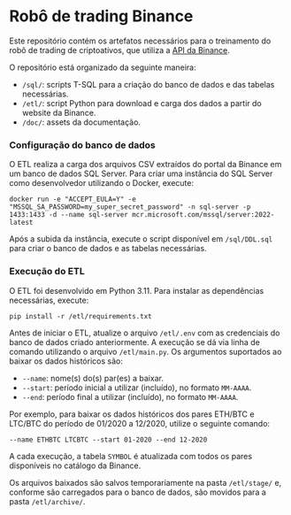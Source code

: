 # Robô de trading Binance

Este repositório contém os artefatos necessários para o treinamento do robô de trading de criptoativos, que utiliza a [API da Binance](https://developers.binance.com/docs/binance-spot-api-docs).

O repositório está organizado da seguinte maneira:

* `/sql/`: scripts T-SQL para a criação do banco de dados e das tabelas necessárias.
* `/etl/`: script Python para download e carga dos dados a partir do website da Binance.
* `/doc/`: assets da documentação.

### Configuração do banco de dados

O ETL realiza a carga dos arquivos CSV extraídos do portal da Binance em um banco de dados SQL Server. Para criar uma instância do SQL Server como desenvolvedor utilizando o Docker, execute:

```
docker run -e "ACCEPT_EULA=Y" -e "MSSQL_SA_PASSWORD=my_super_secret_password" -n sql-server -p 1433:1433 -d --name sql-server mcr.microsoft.com/mssql/server:2022-latest
```

Após a subida da instância, execute o script disponível em `/sql/DDL.sql` para criar o banco de dados e as tabelas necessárias.

### Execução do ETL

O ETL foi desenvolvido em Python 3.11. Para instalar as dependências necessárias, execute:

```
pip install -r /etl/requirements.txt
```

Antes de iniciar o ETL, atualize o arquivo `/etl/.env` com as credenciais do banco de dados criado anteriormente. A execução se dá via linha de comando utilizando o arquivo `/etl/main.py`. Os argumentos suportados ao baixar os dados históricos são:

* `--name`: nome(s) do(s) par(es) a baixar.
* `--start`: período inicial a utilizar (incluído), no formato `MM-AAAA`.
* `--end`: período final a utilizar (incluído), no formato `MM-AAAA`.

Por exemplo, para baixar os dados históricos dos pares ETH/BTC e LTC/BTC do período de 01/2020 a 12/2020, utilize o seguinte comando:

```
--name ETHBTC LTCBTC --start 01-2020 --end 12-2020
```

A cada execução, a tabela `SYMBOL` é atualizada com todos os pares disponíveis no catálogo da Binance.

Os arquivos baixados são salvos temporariamente na pasta `/etl/stage/` e, conforme são carregados para o banco de dados, são movidos para a pasta `/etl/archive/`.
